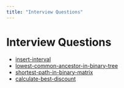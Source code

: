 ```yaml
---
title: "Interview Questions"
---
```


# Interview Questions

- [insert-interval](insert-interval.md)
- [lowest-common-ancestor-in-binary-tree](lowest-common-ancestor-in-binary-tree.md)
- [shortest-path-in-binary-matrix](shortest-path-in-binary-matrix.md)
- [calculate-best-discount](calculate-best-discount.md)

